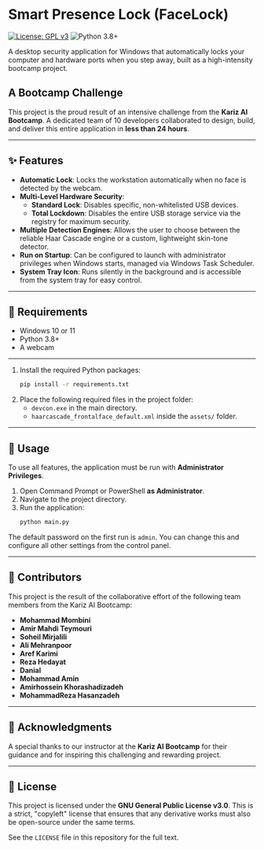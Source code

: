 # Smart Presence Lock (FaceLock)

[![License: GPL v3](https://img.shields.io/badge/License-GPLv3-blue.svg)](https://www.gnu.org/licenses/gpl-3.0)
![Python 3.8+](https://img.shields.io/badge/python-3.8+-blue.svg)

A desktop security application for Windows that automatically locks your computer and hardware ports when you step away, built as a high-intensity bootcamp project.

## A Bootcamp Challenge

This project is the proud result of an intensive challenge from the **Kariz AI Bootcamp**. A dedicated team of 10 developers collaborated to design, build, and deliver this entire application in **less than 24 hours**.

---

## ✨ Features

- **Automatic Lock**: Locks the workstation automatically when no face is detected by the webcam.
- **Multi-Level Hardware Security**:
  - **Standard Lock**: Disables specific, non-whitelisted USB devices.
  - **Total Lockdown**: Disables the entire USB storage service via the registry for maximum security.
- **Multiple Detection Engines**: Allows the user to choose between the reliable Haar Cascade engine or a custom, lightweight skin-tone detector.
- **Run on Startup**: Can be configured to launch with administrator privileges when Windows starts, managed via Windows Task Scheduler.
- **System Tray Icon**: Runs silently in the background and is accessible from the system tray for easy control.

---

## 📝 Requirements

- Windows 10 or 11
- Python 3.8+
- A webcam

---

1.  Install the required Python packages:
    ```bash
    pip install -r requirements.txt
    ```
2.  Place the following required files in the project folder:
    -   `devcon.exe` in the main directory.
    -   `haarcascade_frontalface_default.xml` inside the `assets/` folder.

---

## 🚀 Usage

To use all features, the application must be run with **Administrator Privileges**.

1.  Open Command Prompt or PowerShell **as Administrator**.
2.  Navigate to the project directory.
3.  Run the application:
    ```bash
    python main.py
    ```
The default password on the first run is `admin`. You can change this and configure all other settings from the control panel.

---

## 👥 Contributors

This project is the result of the collaborative effort of the following team members from the Kariz AI Bootcamp:

- **Mohammad Mombini**
- **Amir Mahdi Teymouri**
- **Soheil Mirjalili**
- **Ali Mehranpoor**
- **Aref Karimi**
- **Reza Hedayat**
- **Danial**
- **Mohammad Amin**
- **Amirhossein Khorashadizadeh**
- **MohammadReza Hasanzadeh**

---

## 🙏 Acknowledgments

A special thanks to our instructor at the **Kariz AI Bootcamp** for their guidance and for inspiring this challenging and rewarding project.

---

## 📜 License

This project is licensed under the **GNU General Public License v3.0**. This is a strict, "copyleft" license that ensures that any derivative works must also be open-source under the same terms.

See the `LICENSE` file in this repository for the full text.